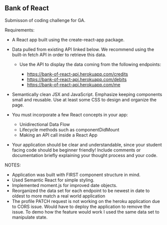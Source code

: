 ## Bank of React

Submisson of coding challenge for GA.

Requirements:

- A React app built using the create-react-app package.
- Data pulled from existing API linked below. We recommend using the built-in fetch
  API in order to retrieve this data.

  - Use the API to display the data coming from the following endpoints:

    - https://bank-of-react-api.herokuapp.com/credits
    - https://bank-of-react-api.herokuapp.com/debits
    - https://bank-of-react-api.herokuapp.com/me

- Semantically clean JSX and JavaScript. Emphasize keeping components small and
  reusable. Use at least some CSS to design and organize the page.
- You must incorporate a few React concepts in your app:
  - Unidirectional Data Flow
  - Lifecycle methods such as componentDidMount
  - Making an API call inside a React App
- Your application should be clear and understandable, since your student facing code
  should be beginner friendly! Include comments or documentation briefly explaining
  your thought process and your code.

NOTES:

- Application was built with FIRST component structure in mind.
- Used Semantic React for simple styling.
- Implemented moment.js for improved date objects.
- Reorganized the data set for each endpoint to be newest in date to oldest to more match a real world application
- The profile PATCH request is not working on the heroku application due to CORS issue. Would have to deploy the application to remove the issue. To demo how the feature would work I used the same data set to manipulate state.
